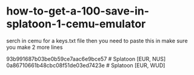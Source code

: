 # how-to-get-a-100-save-in-splatoon-1-cemu-emulator

serch in cemu for a keys.txt file then you need to paste this in make sure you make 2 more lines


93b991687b03be0b59ce7aac6e9bce57 # Splatoon [EUR, NUS]
0a86710661b48cbc08f51de03ed7423e # Splatoon [EUR, WUD]
